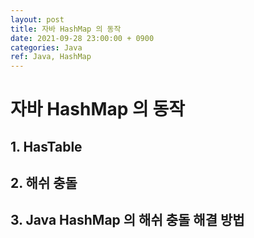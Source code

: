 ```yaml
---
layout: post
title: 자바 HashMap 의 동작
date: 2021-09-28 23:00:00 + 0900
categories: Java
ref: Java, HashMap
---
```


# 자바 HashMap 의 동작

## 1. HasTable

## 2. 해쉬 충돌

## 3. Java HashMap 의 해쉬 충돌 해결 방법